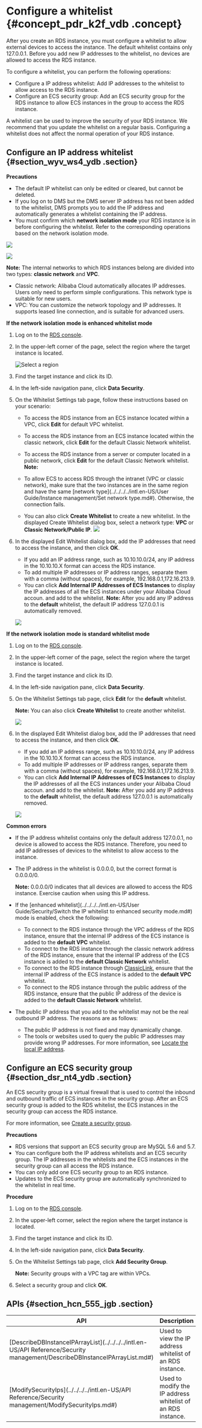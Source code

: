 # Configure a whitelist {#concept_pdr_k2f_vdb .concept}

After you create an RDS instance, you must configure a whitelist to allow external devices to access the instance. The default whitelist contains only 127.0.0.1. Before you add new IP addresses to the whitelist, no devices are allowed to access the RDS instance.

To configure a whitelist, you can perform the following operations:

-   Configure a IP address whitelist: Add IP addresses to the whitelist to allow access to the RDS instance.
-   Configure an ECS security group: Add an ECS security group for the RDS instance to allow ECS instances in the group to access the RDS instance.

A whitelist can be used to improve the security of your RDS instance. We recommend that you update the whitelist on a regular basis. Configuring a whitelist does not affect the normal operation of your RDS instance.

## Configure an IP address whitelist {#section_wyv_ws4_ydb .section}

**Precautions**

-   The default IP whitelist can only be edited or cleared, but cannot be deleted.
-   If you log on to DMS but the DMS server IP address has not been added to the whitelist, DMS prompts you to add the IP address and automatically generates a whitelist containing the IP address.
-   You must confirm which **network isolation mode** your RDS instance is in before configuring the whitelist. Refer to the corresponding operations based on the network isolation mode.

![](http://static-aliyun-doc.oss-cn-hangzhou.aliyuncs.com/assets/img/7816/156347189035435_en-US.png)

![](http://static-aliyun-doc.oss-cn-hangzhou.aliyuncs.com/assets/img/7816/156347189035436_en-US.png)

**Note:** The internal networks to which RDS instances belong are divided into two types: **classic network** and **VPC**.

-   Classic network: Alibaba Cloud automatically allocates IP addresses. Users only need to perform simple configurations. This network type is suitable for new users.
-   VPC: You can customize the network topology and IP addresses. It supports leased line connection, and is suitable for advanced users.

**If the network isolation mode is enhanced whitelist mode**

1.  Log on to the [RDS console](https://rds.console.aliyun.com/).
2.  In the upper-left corner of the page, select the region where the target instance is located.

    ![Select a region](http://static-aliyun-doc.oss-cn-hangzhou.aliyuncs.com/assets/img/7814/156347189036543_en-US.png)

3.  Find the target instance and click its ID.
4.  In the left-side navigation pane, click **Data Security**.
5.  On the Whitelist Settings tab page, follow these instructions based on your scenario:

    -   To access the RDS instance from an ECS instance located within a VPC, click **Edit** for default VPC whitelist.
    -   To access the RDS instance from an ECS instance located within the classic network, click **Edit** for the default Classic Network whitelist.
    -   To access the RDS instance from a server or computer located in a public network, click **Edit** for the default Classic Network whitelist.
    **Note:** 

    -   To allow ECS to access RDS through the intranet \(VPC or classic network\), make sure that the two instances are in the same region and have the same [network type](../../../../intl.en-US/User Guide/Instance management/Set network type.md#). Otherwise, the connection fails.
    -   You can also click **Create Whitelist** to create a new whitelist. In the displayed Create Whitelist dialog box, select a network type: **VPC** or **Classic Network/Public IP**.
    ![](http://static-aliyun-doc.oss-cn-hangzhou.aliyuncs.com/assets/img/7816/156347189135445_en-US.png)

6.  In the displayed Edit Whitelist dialog box, add the IP addresses that need to access the instance, and then click **OK**.

    -   If you add an IP address range, such as 10.10.10.0/24, any IP address in the 10.10.10.X format can access the RDS instance.
    -   To add multiple IP addresses or IP address ranges, separate them with a comma \(without spaces\), for example, 192.168.0.1,172.16.213.9.
    -   You can click **Add Internal IP Addresses of ECS Instances** to display the IP addresses of all the ECS instances under your Alibaba Cloud accoun. and add to the whitelist.
    **Note:** After you add any IP address to the **default** whitelist, the default IP address 127.0.0.1 is automatically removed.

    ![](http://static-aliyun-doc.oss-cn-hangzhou.aliyuncs.com/assets/img/7816/15634718911795_en-US.png)


**If the network isolation mode is standard whitelist mode**

1.  Log on to the [RDS console](https://rds.console.aliyun.com/).
2.  In the upper-left corner of the page, select the region where the target instance is located.
3.  Find the target instance and click its ID.
4.  In the left-side navigation pane, click **Data Security**.
5.  On the Whitelist Settings tab page, click **Edit** for the **default** whitelist.

    **Note:** You can also click **Create Whitelist** to create another whitelist.

    ![](http://static-aliyun-doc.oss-cn-hangzhou.aliyuncs.com/assets/img/7816/15634718911794_en-US.png)

6.  In the displayed Edit Whitelist dialog box, add the IP addresses that need to access the instance, and then click **OK**.

    -   If you add an IP address range, such as 10.10.10.0/24, any IP address in the 10.10.10.X format can access the RDS instance.
    -   To add multiple IP addresses or IP address ranges, separate them with a comma \(without spaces\), for example, 192.168.0.1,172.16.213.9.
    -   You can click **Add Internal IP Addresses of ECS Instances** to display the IP addresses of all the ECS instances under your Alibaba Cloud accoun. and add to the whitelist.
    **Note:** After you add any IP address to the **default** whitelist, the default address 127.0.0.1 is automatically removed.

    ![](http://static-aliyun-doc.oss-cn-hangzhou.aliyuncs.com/assets/img/7816/15634718911795_en-US.png)


**Common errors**

-   If the IP address whitelist contains only the default address 127.0.0.1, no device is allowed to access the RDS instance. Therefore, you need to add IP addresses of devices to the whitelist to allow access to the instance.
-   The IP address in the whitelist is 0.0.0.0, but the correct format is 0.0.0.0/0.

    **Note:** 0.0.0.0/0 indicates that all devices are allowed to access the RDS instance. Exercise caution when using this IP address.

-   If the [enhanced whitelist](../../../../intl.en-US/User Guide/Security/Switch the IP whitelist to enhanced security mode.md#) mode is enabled, check the following:
    -   To connect to the RDS instance through the VPC address of the RDS instance, ensure that the internal IP address of the ECS instance is added to the **default VPC** whitelist.
    -   To connect to the RDS instance through the classic network address of the RDS instance, ensure that the internal IP address of the ECS instance is added to the **default Classic Network** whitelist.
    -   To connect to the RDS instance through [ClassicLink](https://www.alibabacloud.com/help/doc-detail/65412.htm), ensure that the internal IP address of the ECS instance is added to the **default VPC** whitelist.
    -   To connect to the RDS instance through the public address of the RDS instance, ensure that the public IP address of the device is added to the **default Classic Network** whitelist.
-   The public IP address that you add to the whitelist may not be the real outbound IP address. The reasons are as follows:

    -   The public IP address is not fixed and may dynamically change.
    -   The tools or websites used to query the public IP addresses may provide wrong IP addresses.
    For more information, see [Locate the local IP address](https://www.alibabacloud.com/help/faq-detail/41754.htm).


## Configure an ECS security group {#section_dsr_nt4_ydb .section}

An ECS security group is a virtual firewall that is used to control the inbound and outbound traffic of ECS instances in the security group. After an ECS security group is added to the RDS whitelist, the ECS instances in the security group can access the RDS instance.

For more information, see [Create a security group](https://www.alibabacloud.com/help/doc-detail/25468.htm?spm=a2c63.p38356.a3.2.42187afeEXhLP9).

**Precautions**

-   RDS versions that support an ECS security group are MySQL 5.6 and 5.7.
-   You can configure both the IP address whitelists and an ECS security group. The IP addresses in the whitelists and the ECS instances in the security group can all access the RDS instance.
-   You can only add one ECS security group to an RDS instance.
-   Updates to the ECS security group are automatically synchronized to the whitelist in real time.

**Procedure**

1.  Log on to the [RDS console](https://rds.console.aliyun.com/).
2.  In the upper-left corner, select the region where the target instance is located.
3.  Find the target instance and click its ID.
4.  In the left-side navigation pane, click **Data Security**.
5.  On the Whitelist Settings tab page, click **Add Security Group**.

    **Note:** Security groups with a VPC tag are within VPCs.

6.  Select a security group and click **OK**.

## APIs {#section_hcn_555_jgb .section}

|API|Description|
|---|-----------|
|[DescribeDBInstanceIPArrayList](../../../../intl.en-US/API Reference/Security management/DescribeDBInstanceIPArrayList.md#)|Used to view the IP address whitelist of an RDS instance.|
|[ModifySecurityIps](../../../../intl.en-US/API Reference/Security management/ModifySecurityIps.md#)|Used to modify the IP address whitelist of an RDS instance.|

